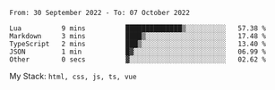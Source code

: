 <!--START_SECTION:waka-->

```text
From: 30 September 2022 - To: 07 October 2022

Lua          9 mins          ██████████████▒░░░░░░░░░░   57.38 %
Markdown     3 mins          ████▒░░░░░░░░░░░░░░░░░░░░   17.48 %
TypeScript   2 mins          ███▒░░░░░░░░░░░░░░░░░░░░░   13.40 %
JSON         1 min           █▓░░░░░░░░░░░░░░░░░░░░░░░   06.99 %
Other        0 secs          ▓░░░░░░░░░░░░░░░░░░░░░░░░   02.62 %
```

<!--END_SECTION:waka-->
My Stack: `html, css, js, ts, vue`
